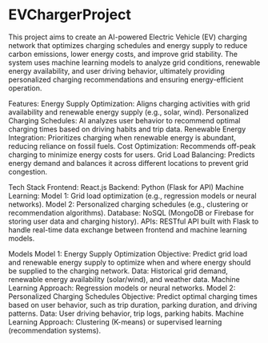 # EVChargerProject
This project aims to create an AI-powered Electric Vehicle (EV) charging network that optimizes charging schedules and energy supply to reduce carbon emissions, lower energy costs, and improve grid stability. The system uses machine learning models to analyze grid conditions, renewable energy availability, and user driving behavior, ultimately providing personalized charging recommendations and ensuring energy-efficient operation.

Features:
Energy Supply Optimization: Aligns charging activities with grid availability and renewable energy supply (e.g., solar, wind).
Personalized Charging Schedules: AI analyzes user behavior to recommend optimal charging times based on driving habits and trip data.
Renewable Energy Integration: Prioritizes charging when renewable energy is abundant, reducing reliance on fossil fuels.
Cost Optimization: Recommends off-peak charging to minimize energy costs for users.
Grid Load Balancing: Predicts energy demand and balances it across different locations to prevent grid congestion.

Tech Stack
Frontend: React.js
Backend: Python (Flask for API)
Machine Learning:
Model 1: Grid load optimization (e.g., regression models or neural networks).
Model 2: Personalized charging schedules (e.g., clustering or recommendation algorithms).
Database: NoSQL (MongoDB or Firebase for storing user data and charging history).
APIs: RESTful API built with Flask to handle real-time data exchange between frontend and machine learning models.

Models
Model 1: Energy Supply Optimization
Objective: Predict grid load and renewable energy supply to optimize when and where energy should be supplied to the charging network.
Data: Historical grid demand, renewable energy availability (solar/wind), and weather data.
Machine Learning Approach: Regression models or neural networks.
Model 2: Personalized Charging Schedules
Objective: Predict optimal charging times based on user behavior, such as trip duration, parking duration, and driving patterns.
Data: User driving behavior, trip logs, parking habits.
Machine Learning Approach: Clustering (K-means) or supervised learning (recommendation systems).
